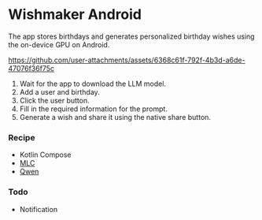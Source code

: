 # Wishmaker Android
The app stores birthdays and generates personalized birthday wishes using the on-device GPU on Android. 


https://github.com/user-attachments/assets/6368c61f-792f-4b3d-a6de-47076f36f75c


1. Wait for the app to download the LLM model.
2. Add a user and birthday.
3. Click the user button.
4. Fill in the required information for the prompt.
5. Generate a wish and share it using the native share button.



### Recipe
- Kotlin Compose
- [MLC](https://llm.mlc.ai)
- [Qwen](https://huggingface.co/mlc-ai/Qwen2.5-Math-1.5B-Instruct-q4f16_1-MLC)

### Todo
- Notification 
